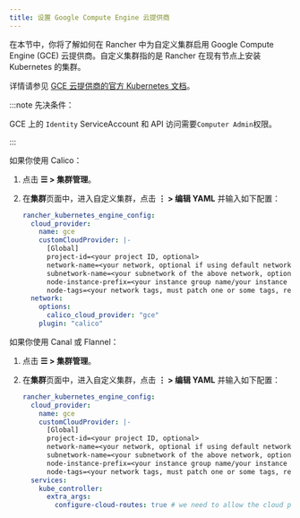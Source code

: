```yaml
---
title: 设置 Google Compute Engine 云提供商
---
```


在本节中，你将了解如何在 Rancher 中为自定义集群启用 Google Compute Engine (GCE) 云提供商。自定义集群指的是 Rancher 在现有节点上安装 Kubernetes 的集群。

详情请参见 [GCE 云提供商的官方 Kubernetes 文档](https://github.com/kubernetes/website/blob/release-1.18/content/en/docs/concepts/cluster-administration/cloud-providers.md#gce)。

:::note 先决条件：

GCE 上的 `Identity` ServiceAccount 和 API 访问需要`Computer Admin`权限。

:::

如果你使用 Calico：

1. 点击 **☰ > 集群管理**。
1. 在**集群**页面中，进入自定义集群，点击 **⋮ > 编辑 YAML** 并输入如下配置：

   ```yaml
   rancher_kubernetes_engine_config:
     cloud_provider:
       name: gce
       customCloudProvider: |-
         [Global]
         project-id=<your project ID, optional>
         network-name=<your network, optional if using default network>
         subnetwork-name=<your subnetwork of the above network, optional if using default network>
         node-instance-prefix=<your instance group name/your instance name specific prefix, required>
         node-tags=<your network tags, must patch one or some tags, required>
     network:
       options:
         calico_cloud_provider: "gce"
       plugin: "calico"
   ```

如果你使用 Canal 或 Flannel：

1. 点击 **☰ > 集群管理**。
1. 在**集群**页面中，进入自定义集群，点击 **⋮ > 编辑 YAML** 并输入如下配置：

   ```yaml
   rancher_kubernetes_engine_config:
     cloud_provider:
       name: gce
       customCloudProvider: |-
         [Global]
         project-id=<your project ID, optional>
         network-name=<your network, optional if using default network>
         subnetwork-name=<your subnetwork of the above network, optional if using default network>
         node-instance-prefix=<your instance group name/your instance name specific prefix, required>
         node-tags=<your network tags, must patch one or some tags, required>
     services:
       kube_controller:
         extra_args:
           configure-cloud-routes: true # we need to allow the cloud provider configure the routes for the hosts
   ```
